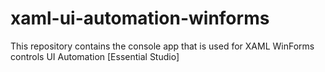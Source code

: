 # xaml-ui-automation-winforms
This repository contains the console app that is used for XAML WinForms controls UI Automation [Essential Studio]

